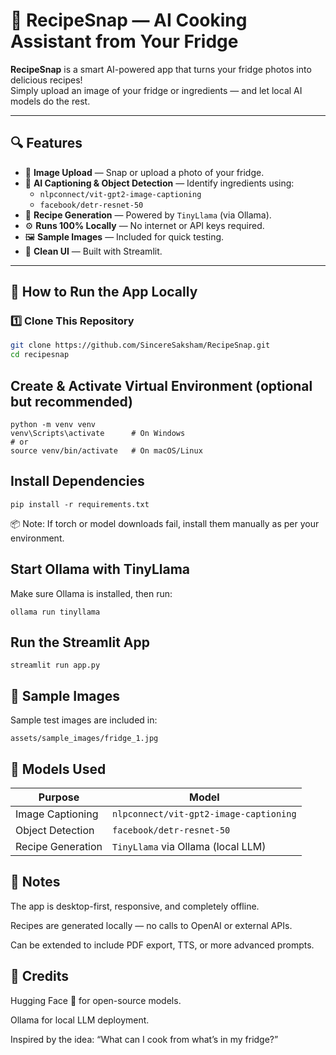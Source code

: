# 🧠 RecipeSnap — AI Cooking Assistant from Your Fridge

**RecipeSnap** is a smart AI-powered app that turns your fridge photos into delicious recipes!  
Simply upload an image of your fridge or ingredients — and let local AI models do the rest.

---

## 🔍 Features

- 📸 **Image Upload** — Snap or upload a photo of your fridge.
- 🧠 **AI Captioning & Object Detection** — Identify ingredients using:
  - `nlpconnect/vit-gpt2-image-captioning`
  - `facebook/detr-resnet-50`
- 🍲 **Recipe Generation** — Powered by `TinyLlama` (via Ollama).
- ⚙️ **Runs 100% Locally** — No internet or API keys required.
- 🖼️ **Sample Images** — Included for quick testing.
- 🧾 **Clean UI** — Built with Streamlit.

---

## 🚀 How to Run the App Locally

### 1️⃣ Clone This Repository
```bash
git clone https://github.com/SincereSaksham/RecipeSnap.git
cd recipesnap
```

## Create & Activate Virtual Environment (optional but recommended)
```commandline
python -m venv venv
venv\Scripts\activate      # On Windows
# or
source venv/bin/activate   # On macOS/Linux
```

##  Install Dependencies
```commandline
pip install -r requirements.txt
```
📦 Note: If torch or model downloads fail, install them manually as per your environment.


## Start Ollama with TinyLlama
Make sure Ollama is installed, then run:
```commandline
ollama run tinyllama
```

## Run the Streamlit App
```commandline
streamlit run app.py
```

## 🧪 Sample Images
Sample test images are included in:
```commandline
assets/sample_images/fridge_1.jpg
```

## 🧠 Models Used
| Purpose           | Model                                  |
| ----------------- | -------------------------------------- |
| Image Captioning  | `nlpconnect/vit-gpt2-image-captioning` |
| Object Detection  | `facebook/detr-resnet-50`              |
| Recipe Generation | `TinyLlama` via Ollama (local LLM)     |


## 📌 Notes
The app is desktop-first, responsive, and completely offline.

Recipes are generated locally — no calls to OpenAI or external APIs.

Can be extended to include PDF export, TTS, or more advanced prompts.


## 🙌 Credits
Hugging Face 🤗 for open-source models.

Ollama for local LLM deployment.

Inspired by the idea: “What can I cook from what’s in my fridge?”
